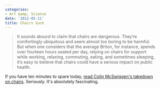 ```yaml
---
categories:
- Art &amp; Science
date: '2012-05-11'
title: Chairs Suck
---
```


<blockquote>It sounds absurd to claim that chairs are dangerous. They’re comfortingly ubiquitous and seem almost too boring to be harmful. But when one considers that the average Briton, for instance, spends over fourteen hours seated per day, relying on chairs for support while working, relaxing, commuting, eating, and sometimes sleeping, it’s easy to believe that chairs could have a serious impact on public health.</blockquote>

If you have ten minutes to spare today, <a href="http://jacobinmag.com/spring-2012/against-chairs/">read Colin McSwiggen's takedown on chairs</a>. Seriously. It's absolutely fascinating.